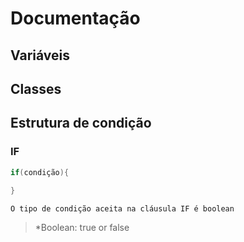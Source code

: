 # Documentação

## Variáveis

## Classes

## Estrutura de condição

### IF

``` java
if(condição){
    
}
```

    O tipo de condição aceita na cláusula IF é boolean

> *Boolean: true or false
